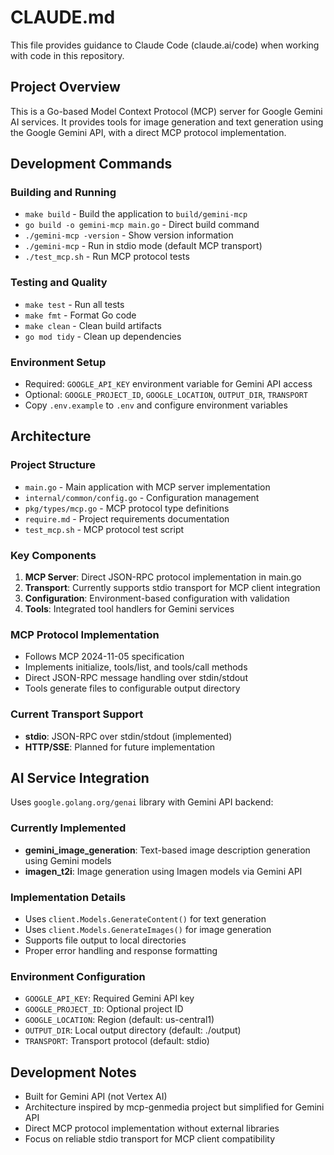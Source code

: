# CLAUDE.md

This file provides guidance to Claude Code (claude.ai/code) when working with code in this repository.

## Project Overview

This is a Go-based Model Context Protocol (MCP) server for Google Gemini AI services. It provides tools for image generation and text generation using the Google Gemini API, with a direct MCP protocol implementation.

## Development Commands

### Building and Running
- `make build` - Build the application to `build/gemini-mcp`
- `go build -o gemini-mcp main.go` - Direct build command
- `./gemini-mcp -version` - Show version information
- `./gemini-mcp` - Run in stdio mode (default MCP transport)
- `./test_mcp.sh` - Run MCP protocol tests

### Testing and Quality
- `make test` - Run all tests
- `make fmt` - Format Go code
- `make clean` - Clean build artifacts
- `go mod tidy` - Clean up dependencies

### Environment Setup
- Required: `GOOGLE_API_KEY` environment variable for Gemini API access
- Optional: `GOOGLE_PROJECT_ID`, `GOOGLE_LOCATION`, `OUTPUT_DIR`, `TRANSPORT`
- Copy `.env.example` to `.env` and configure environment variables

## Architecture

### Project Structure
- `main.go` - Main application with MCP server implementation
- `internal/common/config.go` - Configuration management
- `pkg/types/mcp.go` - MCP protocol type definitions
- `require.md` - Project requirements documentation
- `test_mcp.sh` - MCP protocol test script

### Key Components

1. **MCP Server**: Direct JSON-RPC protocol implementation in main.go
2. **Transport**: Currently supports stdio transport for MCP client integration
3. **Configuration**: Environment-based configuration with validation
4. **Tools**: Integrated tool handlers for Gemini services

### MCP Protocol Implementation
- Follows MCP 2024-11-05 specification
- Implements initialize, tools/list, and tools/call methods
- Direct JSON-RPC message handling over stdin/stdout
- Tools generate files to configurable output directory

### Current Transport Support
- **stdio**: JSON-RPC over stdin/stdout (implemented)
- **HTTP/SSE**: Planned for future implementation

## AI Service Integration

Uses `google.golang.org/genai` library with Gemini API backend:

### Currently Implemented
- **gemini_image_generation**: Text-based image description generation using Gemini models
- **imagen_t2i**: Image generation using Imagen models via Gemini API

### Implementation Details
- Uses `client.Models.GenerateContent()` for text generation
- Uses `client.Models.GenerateImages()` for image generation
- Supports file output to local directories
- Proper error handling and response formatting

### Environment Configuration
- `GOOGLE_API_KEY`: Required Gemini API key
- `GOOGLE_PROJECT_ID`: Optional project ID
- `GOOGLE_LOCATION`: Region (default: us-central1)
- `OUTPUT_DIR`: Local output directory (default: ./output)
- `TRANSPORT`: Transport protocol (default: stdio)

## Development Notes

- Built for Gemini API (not Vertex AI)
- Architecture inspired by mcp-genmedia project but simplified for Gemini API
- Direct MCP protocol implementation without external libraries
- Focus on reliable stdio transport for MCP client compatibility